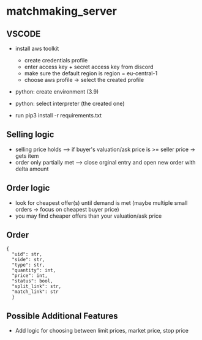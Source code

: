 # matchmaking_server

## VSCODE

- install aws toolkit

  - create credentials profile
  - enter access key + secret access key from discord
  - make sure the default region is region = eu-central-1
  - choose aws profile -> select the created profile

- python: create environment (3.9)
- python: select interpreter (the created one)
- run pip3 install -r requirements.txt


## Selling logic

- selling price holds --> if buyer's valuation/ask price is >= seller price -> gets item
- order only partially met --> close orginal entry and open new order with delta amount


## Order logic

- look for cheapest offer(s) until demand is met (maybe multiple small orders -> focus on cheapest buyer price)
- you may find cheaper offers than your valuation/ask price


## Order 

    { 
      "uid": str,
      "side": str,
      "type": str,
      "quantity": int,
      "price": int,
      "status": bool,
      "split_link": str,
      "match_link": str
      }


## Possible Additional Features
- Add logic for choosing between limit prices, market price, stop price 